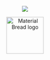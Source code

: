<p align="center">
  <img src="https://spotify-github-profile.kittinanx.com/api/view?uid=31juwpv3sapxzgmufghrara3klv4&cover_image=true&theme=novatorem&show_offline=true&background_color=121212&interchange=false&bar_color=D9634D&bar_color_cover=false" />
</p>

<p align="center">
    <img width="100" src="https://komarev.com/ghpvc/?username=whampow&color=red&style=flat-square" alt="Material Bread logo">
</p>
